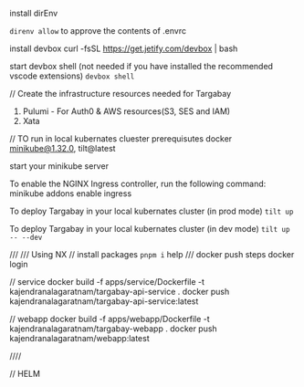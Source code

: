install dirEnv

`direnv allow` to approve the contents of .envrc

install devbox
curl -fsSL https://get.jetify.com/devbox | bash

start devbox shell (not needed if you have installed the recommended vscode extensions)
`devbox shell`


// Create the infrastructure resources needed for Targabay
1. Pulumi - For Auth0 & AWS resources(S3, SES and IAM)
2. Xata

// TO run in local kubernates cluester
prerequisutes
docker
minikube@1.32.0,
tilt@latest

start your minikube server

To enable the NGINX Ingress controller, run the following command:
minikube addons enable ingress

To deploy Targabay in your local kubernates cluster (in prod mode)
`tilt up`

To deploy Targabay in your local kubernates cluster (in dev mode)
`tilt up -- --dev`


///
/// Using NX
//
install packages `pnpm i`
help 
/// docker push steps
docker login 

// service
docker build -f apps/service/Dockerfile -t kajendranalagaratnam/targabay-api-service .
docker push kajendranalagaratnam/targabay-api-service:latest

// webapp
docker build -f apps/webapp/Dockerfile -t kajendranalagaratnam/targabay-webapp .
docker push kajendranalagaratnam/webapp:latest

////


// HELM

